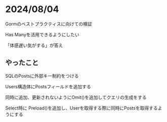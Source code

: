 # 2024/08/04

Gormのベストプラクティスに向けての検証

Has Manyを活用できるようにしたい

「体感遅い気がする」が答え

## やったこと

SQLのPostsに外部キー制約をつける

Users構造体にPostsフィールドを追加する

同時に追加、更新されないようにOmit()を追加してクエリの生成をする

Select時に Preload()を追加し、Userを取得する際に同時にPostsを取得するようにする
